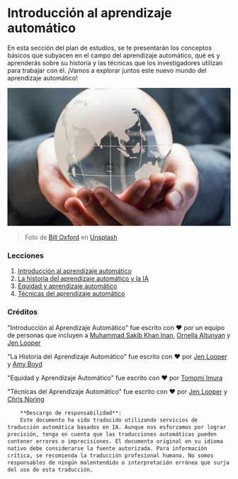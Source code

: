 # Introducción al aprendizaje automático

En esta sección del plan de estudios, se te presentarán los conceptos básicos que subyacen en el campo del aprendizaje automático, qué es y aprenderás sobre su historia y las técnicas que los investigadores utilizan para trabajar con él. ¡Vamos a explorar juntos este nuevo mundo del aprendizaje automático!

![globe](../../../translated_images/globe.59f26379ceb40428672b4d9a568044618a2bf6292ecd53a5c481b90e3fa805eb.es.jpg)
> Foto de <a href="https://unsplash.com/@bill_oxford?utm_source=unsplash&utm_medium=referral&utm_content=creditCopyText">Bill Oxford</a> en <a href="https://unsplash.com/s/photos/globe?utm_source=unsplash&utm_medium=referral&utm_content=creditCopyText">Unsplash</a>
  
### Lecciones

1. [Introducción al aprendizaje automático](1-intro-to-ML/README.md)
1. [La historia del aprendizaje automático y la IA](2-history-of-ML/README.md)
1. [Equidad y aprendizaje automático](3-fairness/README.md)
1. [Técnicas del aprendizaje automático](4-techniques-of-ML/README.md)
### Créditos

"Introducción al Aprendizaje Automático" fue escrito con ♥️ por un equipo de personas que incluyen a [Muhammad Sakib Khan Inan](https://twitter.com/Sakibinan), [Ornella Altunyan](https://twitter.com/ornelladotcom) y [Jen Looper](https://twitter.com/jenlooper)

"La Historia del Aprendizaje Automático" fue escrito con ♥️ por [Jen Looper](https://twitter.com/jenlooper) y [Amy Boyd](https://twitter.com/AmyKateNicho)

"Equidad y Aprendizaje Automático" fue escrito con ♥️ por [Tomomi Imura](https://twitter.com/girliemac)

"Técnicas del Aprendizaje Automático" fue escrito con ♥️ por [Jen Looper](https://twitter.com/jenlooper) y [Chris Noring](https://twitter.com/softchris)

        **Descargo de responsabilidad**: 
        Este documento ha sido traducido utilizando servicios de traducción automática basados en IA. Aunque nos esforzamos por lograr precisión, tenga en cuenta que las traducciones automáticas pueden contener errores o imprecisiones. El documento original en su idioma nativo debe considerarse la fuente autorizada. Para información crítica, se recomienda la traducción profesional humana. No somos responsables de ningún malentendido o interpretación errónea que surja del uso de esta traducción.